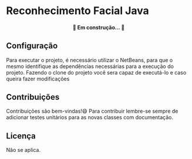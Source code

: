 <h1> Reconhecimento Facial Java</h1>

<h4 align="center"> 
	🚧  Em construção...  🚧
</h4>
  
  
  
  
  
  
  
  
  
  
  
  
  
  
 ## Configuração

Para executar o projeto, é necessário utilizar o NetBeans, para que o mesmo identifique as dependências necessárias para a execução do projeto. Fazendo o clone do projeto você sera capaz de executá-lo e caso queira fazer modificações 
  
  
  
## Contribuições

Contribuições são bem-vindas!:smile: Para contribuir lembre-se sempre de adicionar testes unitários para as novas classes com documentação.
  
  
  
## Licença

Não se aplica.
